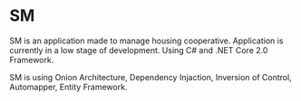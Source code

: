 # SM
SM is an application made to manage housing cooperative. Application is currently in a low stage of development.
Using C# and .NET Core 2.0 Framework.

SM is using Onion Architecture, Dependency Injaction, Inversion of Control, Automapper, Entity Framework.
